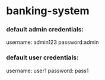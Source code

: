 # banking-system

### default admin credentials:

username: admin123
password:admin

### default user credentials:

username: user1
password: pass1
